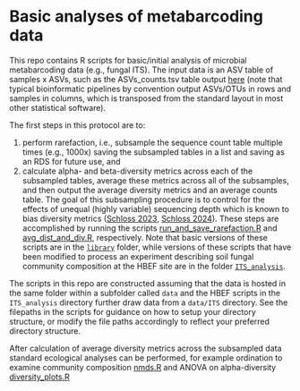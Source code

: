 # Basic analyses of metabarcoding data

This repo contains R scripts for basic/initial analysis of microbial metabarcoding data (e.g., fungal ITS). The input data is an ASV table of samples x ASVs, such as the ASVs_counts.tsv table output [here](https://github.com/ewmorr/fungi_ITS2_dada2_protocol_07162024) (note that typical bioinformatic pipelines by convention output ASVs/OTUs in rows and samples in columns, which is transposed from the standard layout in most other statistical software). 

The first steps in this protocol are to: 
1. perform rarefaction, i.e., subsample the sequence count table multiple times (e.g., 1000x) saving the subsampled tables in a list and saving as an RDS for future use, and 
2. calculate alpha- and beta-diversity metrics across each of the subsampled tables, average these metrics across all of the subsamples, and then output the average diversity metrics and an average counts table. 
The goal of this subsampling procedure is to control for the effects of unequal (highly variable) sequencing depth which is known to bias diversity metrics ([Schloss 2023](https://journals.asm.org/doi/10.1128/msphere.00355-23), [Schloss 2024](https://journals.asm.org/doi/10.1128/msphere.00354-23)). These steps are accomplished by running the scripts [run_and_save_rarefaction.R](./ITS_analysis/run_and_save_rarefaction.R) and [avg_dist_and_div.R](./ITS_analysis/avg_dist_and_div.R), respectively. Note that basic versions of these scripts are in the [`library`](./library) folder, while versions of these scripts that have been modified to process an experiment describing soil fungal community composition at the HBEF site are in the folder [`ITS_analysis`](./ITS_analysis). 

The scripts in this repo are constructed assuming that the data is hosted in the same folder within a subfolder called `data` and the HBEF scripts in the `ITS_analysis` directory further draw data from a `data/ITS` directory. See the filepaths in the scripts for guidance on how to setup your directory structure, or modify the file paths accordingly to reflect your preferred directory structure.

After calculation of average diversity metrics across the subsampled data standard ecological analyses can be performed, for example ordination to examine community composition [nmds.R](./ITS_analysis/nmds.R) and ANOVA on alpha-diversity [diversity_plots.R](./ITS_analysis/diversity_plots.R)
